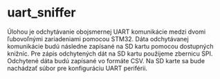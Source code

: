# uart_sniffer
Úlohou je odchytávanie obojsmernej UART komunikácie medzi dvomi ľubovoľnými zariadeniami pomocou STM32. Dáta odchytávanej komunikácie budú následne zapísané na SD kartu pomocou dostupných knižníc. Pre zápis odchytených dát na SD kartu použijeme zbernicu SPI. Odchytené dáta budú zapísané vo formáte CSV. Na SD karte sa bude nachádzať súbor pre konfiguráciu UART periférii.
